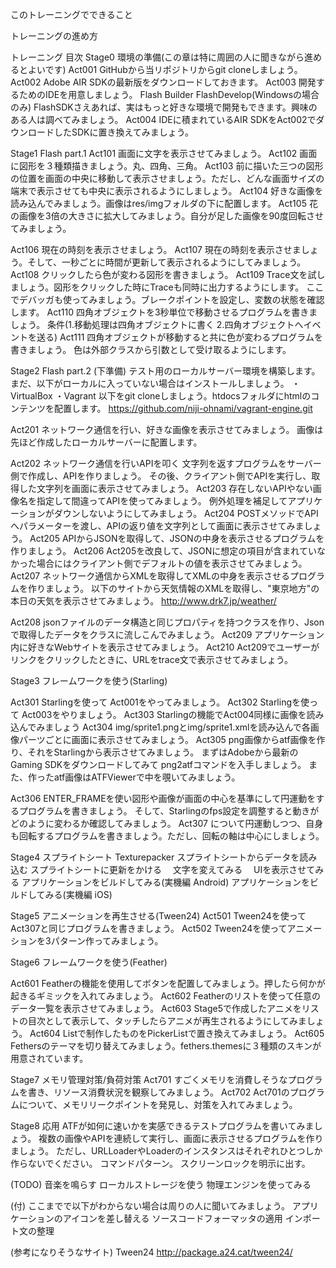 
このトレーニングでできること

トレーニングの進め方

トレーニング 目次
Stage0 環境の準備(この章は特に周囲の人に聞きながら進めるとよいです)
Act001 GitHubから当リポジトリからgit cloneしましょう。
Act002 Adobe AIR SDKの最新版をダウンロードしておきます。
Act003 開発するためのIDEを用意しましょう。
Flash Builder
FlashDevelop(Windowsの場合のみ)
FlashSDKさえあれば、実はもっと好きな環境で開発もできます。興味のある人は調べてみましょう。
Act004 IDEに積まれているAIR SDKをAct002でダウンロードしたSDKに置き換えてみましょう。

Stage1 Flash part.1
Act101 画面に文字を表示させてみましょう。
Act102 画面に図形を３種類描きましょう。丸、四角、三角。
Act103 前に描いた三つの図形の位置を画面の中央に移動して表示させましょう。ただし、どんな画面サイズの端末で表示させても中央に表示されるようにしましょう。
Act104 好きな画像を読み込んでみましょう。画像はres/imgフォルダの下に配置します。
Act105 花の画像を3倍の大きさに拡大してみましょう。自分が足した画像を90度回転させてみましょう。

Act106 現在の時刻を表示させましょう。
Act107 現在の時刻を表示させましょう。そして、一秒ごとに時間が更新して表示されるようにしてみましょう。
Act108 クリックしたら色が変わる図形を書きましょう。
Act109 Trace文を試しましょう。図形をクリックした時にTraceも同時に出力するようにします。
ここでデバッガも使ってみましょう。ブレークポイントを設定し、変数の状態を確認します。
Act110 四角オブジェクトを3秒単位で移動させるプログラムを書きましょう。
条件(1.移動処理は四角オブジェクトに書く 2.四角オブジェクトへイベントを送る)
Act111 四角オブジェクトが移動すると共に色が変わるプログラムを書きましょう。
色は外部クラスから引数として受け取るようにします。

Stage2 Flash part.2
(下準備)
テスト用のローカルサーバー環境を構築します。
まだ、以下がローカルに入っていない場合はインストールしましょう。
・VirtualBox
・Vagrant
以下をgit cloneしましょう。htdocsフォルダにhtmlのコンテンツを配置します。
https://github.com/niji-ohnami/vagrant-engine.git

Act201 ネットワーク通信を行い、好きな画像を表示させてみましょう。
画像は先ほど作成したローカルサーバーに配置します。

Act202 ネットワーク通信を行いAPIを叩く
文字列を返すプログラムをサーバー側で作成し、APIを作りましょう。
その後、クライアント側でAPIを実行し、取得した文字列を画面に表示させてみましょう。
Act203 存在しないAPIやない画像名を指定して間違ってAPIを使ってみましょう。
例外処理を補足してアプリケーションがダウンしないようにしてみましょう。
Act204 POSTメソッドでAPIへパラメーターを渡し、APIの返り値を文字列として画面に表示させてみましょう。
Act205 APIからJSONを取得して、JSONの中身を表示させるプログラムを作りましょう。
Act206 Act205を改良して、JSONに想定の項目が含まれていなかった場合にはクライアント側でデフォルトの値を表示させてみましょう。
Act207 ネットワーク通信からXMLを取得してXMLの中身を表示させるプログラムを作りましょう。
以下のサイトから天気情報のXMLを取得し、"東京地方"の本日の天気を表示させてみましょう。
http://www.drk7.jp/weather/

Act208 jsonファイルのデータ構造と同じプロパティを持つクラスを作り、Jsonで取得したデータをクラスに流しこんでみましょう。
Act209 アプリケーション内に好きなWebサイトを表示させてみましょう。
Act210 Act209でユーザーがリンクをクリックしたときに、URLをtrace文で表示させてみましょう。

Stage3 フレームワークを使う(Starling)

Act301 Starlingを使って Act001をやってみましょう。
Act302 Starlingを使って Act003をやりましょう。
Act303 Starlingの機能でAct004同様に画像を読み込んでみましょう
Act304 img/sprite1.pngとimg/sprite1.xmlを読み込んで各画像パーツごとに画面に表示させてみましょう。
Act305 png画像からatf画像を作り、それをStarlingから表示させてみましょう。
まずはAdobeから最新のGaming SDKをダウンロードしてみて png2atfコマンドを入手しましょう。
また、作ったatf画像はATFViewerで中を覗いてみましょう。

Act306 ENTER_FRAMEを使い図形や画像が画面の中心を基準にして円運動をするプログラムを書きましょう。
そして、Starlingのfps設定を調整すると動きがどのように変わるか確認してみましょう。
Act307 について円運動しつつ、自身も回転するプログラムを書きましょう。ただし、回転の軸は中心にしましょう。

Stage4 スプライトシート
Texturepacker
スプライトシートからデータを読み込む
スプライトシートに更新をかける
　文字を変えてみる
　UIを表示させてみる
アプリケーションをビルドしてみる(実機編 Android)
アプリケーションをビルドしてみる(実機編 iOS)

Stage5 アニメーションを再生させる(Tween24)
Act501 Tween24を使ってAct307と同じプログラムを書きましょう。
Act502 Tween24を使ってアニメーションを3パターン作ってみましょう。

Stage6 フレームワークを使う(Feather)

Act601 Featherの機能を使用してボタンを配置してみましょう。押したら何かが起きるギミックを入れてみましょう。
Act602 Featherのリストを使って任意のデータ一覧を表示させてみましょう。
Act603 Stage5で作成したアニメをリストの目次として表示して、タッチしたらアニメが再生されるようにしてみましょう。
Act604 Listで制作したものをPickerListで置き換えてみましょう。
Act605 Fethersのテーマを切り替えてみましょう。fethers.themesに３種類のスキンが用意されています。

Stage7 メモリ管理対策/負荷対策
Act701 すごくメモリを消費しそうなプログラムを書き、リソース消費状況を観察してみましょう。
Act702 Act701のプログラムについて、メモリリークポイントを発見し、対策を入れてみましょう。

Stage8 応用
ATFが如何に速いかを実感できるテストプログラムを書いてみましょう。
複数の画像やAPIを連続して実行し、画面に表示させるプログラムを作りましょう。
ただし、URLLoaderやLoaderのインスタンスはそれぞれひとつしか作らないでください。
コマンドパターン。
スクリーンロックを明示に出す。

(TODO)
音楽を鳴らす
ローカルストレージを使う
物理エンジンを使ってみる

(付)
ここまでで以下がわからない場合は周りの人に聞いてみましょう。
アプリケーションのアイコンを差し替える
ソースコードフォーマッタの適用
インポート文の整理

(参考になりそうなサイト)
Tween24 http://package.a24.cat/tween24/

